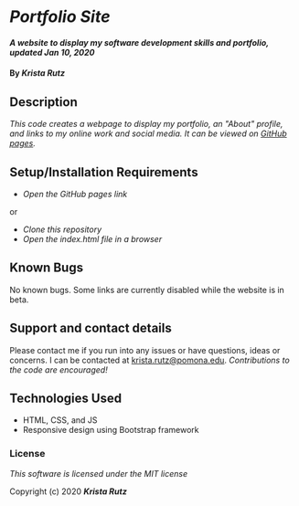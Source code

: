 # _Portfolio Site_
#### _A website to display my software development skills and portfolio, updated Jan 10, 2020_

#### By _**Krista Rutz**_

## Description

_This code creates a webpage to display my portfolio, an "About" profile, and links to my online work and social media. It can be viewed on [GitHub pages](https://github.com/KristaRutz/Portfolio-site)._

## Setup/Installation Requirements

* _Open the GitHub pages link_

or

* _Clone this repository_
* _Open the index.html file in a browser_

## Known Bugs

No known bugs. Some links are currently disabled while the website is in beta.

## Support and contact details

Please contact me if you run into any issues or have questions, ideas or concerns.  I can be contacted at <krista.rutz@pomona.edu>. _Contributions to the code are encouraged!_

## Technologies Used

* HTML, CSS, and JS
* Responsive design using Bootstrap framework

### License

*This software is licensed under the MIT license*

Copyright (c) 2020 **_Krista Rutz_**
